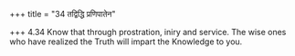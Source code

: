 +++
title = "34 तद्विद्धि प्रणिपातेन"

+++
4.34 Know that through prostration, iniry and service. The wise ones who
have realized the Truth will impart the Knowledge to you.
